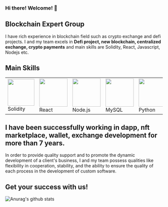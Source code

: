 ### Hi there! Welcome! 👋

<!--
**k2cgroup/k2cgroup** is a ✨ _special_ ✨ repository because its `README.md` (this file) appears on your GitHub profile.

Here are some ideas to get you started:

- 🔭 I’m currently working on ...
- 🌱 I’m currently learning ...
- 👯 I’m looking to collaborate on ...
- 🤔 I’m looking for help with ...
- 💬 Ask me about ...
- 📫 How to reach me: ...
- 😄 Pronouns: ...
- ⚡ Fun fact: ...
[![Social banner for jh3y](https://github.com/jh3y/jh3y/raw/master/assets/header-banner--optimized.svg)](https://jhey.dev)
-->

## Blockchain Expert Group
I have rich experience in blockchain field such as crypto exchange and defi projects.
I and my team excels in <b>Defi project, new blockchain, centralized exchange, crypto payments</b> and main skills are Solidity, React, Javascript, Nodejs etc.

## Main Skills 
<table style="border-size:0px">
  <tr >  
    <td style="border: none;"><img src="https://ludu-assets.s3.amazonaws.com/lesson-icons/26/OS6xpcvmIL6y0G3ZQW99" width="85"> Solidity</td> 
    <td style="border: none;"><img src="https://cdn.iconscout.com/icon/free/png-64/react-3-1175109.png" width="90"> React</td>
    <td style="border: none;"><img src="https://cdn.iconscout.com/icon/free/png-64/node-js-1174925.png" width="90"> Node.js</td>  
    <td style="border: none;"><img src="https://cdn.iconscout.com/icon/free/png-64/mysql-18-1174938.png" width="90"> MySQL</td>                    
    <td style="border: none;"><img src="https://cdn.iconscout.com/icon/free/png-64/python-2-226051.png" width="90"> Python </td>      
    <td style="border: none;"><img src="https://cdn.iconscout.com/icon/free/png-64/typescript-1174965.png" width="80"> TypeScript</td>                        
   </tr>
  </table>
  
<!-- ### Exchange site
<a href="https://ferraripay.exchange"> Ferraripay exchange </a>&nbsp;&nbsp;
<a href="https://cryptonote.exchange"> Cryptonote exchange </a>&nbsp;&nbsp;
### Dapp and DEX
<a href="https://dexbeta.julswap.com"> Julswap DEX </a>&nbsp;&nbsp; ---->
## I have been successfully working in dapp, nft marketplace, wallet, exchange development for more than 7 years.
In order to provide quality support and to promote the dynamic development of a client's business, I and my team possess qualities like flexibility in cooperation, stability, and the ability to ensure the quality of each process in the development of custom software.

## Get your success with us! 
<!----[Anurag's github stats](https://github-readme-stats.vercel.app/api?username=k2cgroup&show_icons=true&theme=radical)-->
 ![Anurag's github stats](https://github-readme-stats.vercel.app/api?username=k2cgroup&show_icons=true&theme=radical) 
<p align='center'>
<!----<a href="https://dev.to/stephenajulu"><img height="30" src="https://github.com/stephenajulu/WaylonWalker/blob/main/icon/dev.png?raw=true"></a>&nbsp;&nbsp; -->
<!----<a href="https://.com/stephenajulu"><img height="30" src="https://github.com/stephenajulu/WaylonWalker/blob/main/icon/twitter.png?raw=true"></a>&nbsp;&nbsp; -->
<!----<a href="https://t.me/k2cxgroup"><img height="30" src="https://github.com/k2cgroup/k2cgroup/blob/main/assets/icons/telegram.png?raw=true"></a>&nbsp;&nbsp; --->
<!---<a href="https://www.linkedin.com/in/ruy-master-a21863187/"><img height="30" src="https://github.com/stephenajulu/WaylonWalker/blob/main/icon/linkedin.png?raw=true"</a>--->
</p>

